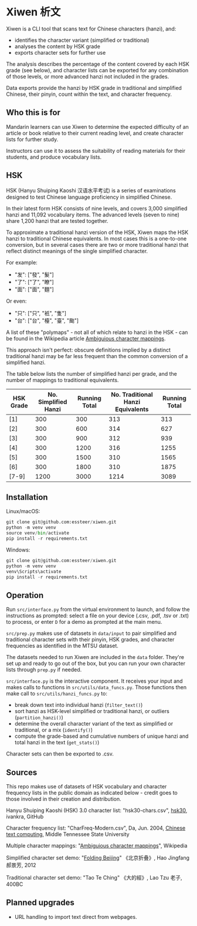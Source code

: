 # Xiwen 析文

Xiwen is a CLI tool that scans text for Chinese characters (hanzi), and:

- identifies the character variant (simplified or traditional)
- analyses the content by HSK grade
- exports character sets for further use

The analysis describes the percentage of the content covered by each HSK grade (see below), and character lists can be exported for any combination of those levels, or more advanced hanzi not included in the grades.

Data exports provide the hanzi by HSK grade in traditional and simplified Chinese, their pinyin, count within the text, and character frequency.

## Who this is for

Mandarin learners can use Xiwen to determine the expected difficulty of an article or book relative to their current reading level, and create character lists for further study.

Instructors can use it to assess the suitability of reading materials for their students, and produce vocabulary lists.

## HSK

HSK (Hanyu Shuiping Kaoshi 汉语水平考试) is a series of examinations designed to test Chinese language proficiency in simplified Chinese.

In their latest form HSK consists of nine levels, and covers 3,000 simplified hanzi and 11,092 vocabulary items. The advanced levels (seven to nine) share 1,200 hanzi that are tested together.

To approximate a traditional hanzi version of the HSK, Xiwen maps the HSK hanzi to traditional Chinese equivalents. In most cases this is a one-to-one conversion, but in several cases there are two or more traditional hanzi that reflect distinct meanings of the single simplified character.

For example:

- "发": ["發", "髮"]
- "了": ["了", "瞭"]
- "面": ["面", "麵"]

Or even:

- "只": ["只", "衹", "隻"]
- "台": ["台", "檯", "臺", "颱"]

A list of these "polymaps" - not all of which relate to hanzi in the HSK - can be found in the Wikipedia article [Ambiguious character mappings](https://en.wikipedia.org/wiki/Ambiguities_in_Chinese_character_simplification).

This approach isn't perfect: obscure definitions implied by a distinct traditional hanzi may be far less frequent than the common conversion of a simplified hanzi.

The table below lists the number of simplified hanzi per grade, and the number of mappings to traditional equivalents.

| HSK Grade | No. Simplified Hanzi | Running Total | No. Traditional Hanzi Equivalents | Running Total |
| --------- | -------------------- | ------------- | --------------------------------- | ------------- |
| [1]       | 300                  | 300           | 313                               | 313           |
| [2]       | 300                  | 600           | 314                               | 627           |
| [3]       | 300                  | 900           | 312                               | 939           |
| [4]       | 300                  | 1200          | 316                               | 1255          |
| [5]       | 300                  | 1500          | 310                               | 1565          |
| [6]       | 300                  | 1800          | 310                               | 1875          |
| [7-9]     | 1200                 | 3000          | 1214                              | 3089          |

## Installation

Linux/macOS:

```python
git clone git@github.com:essteer/xiwen.git
python -m venv venv
source venv/bin/activate
pip install -r requirements.txt
```

Windows:

```python
git clone git@github.com:essteer/xiwen.git
python -m venv venv
venv\Scripts\activate
pip install -r requirements.txt
```

## Operation

Run `src/interface.py` from the virtual environment to launch, and follow the instructions as prompted: select a file on your device (.csv, .pdf, .tsv or .txt) to process, or enter `D` for a demo as prompted at the main menu.

`src/prep.py` makes use of datasets in `data/input` to pair simplified and traditional character sets with their pinyin, HSK grades, and character frequencies as identified in the MTSU dataset.

The datasets needed to run Xiwen are included in the `data` folder. They're set up and ready to go out of the box, but you can run your own character lists through `prep.py` if needed.

`src/interface.py` is the interactive component. It receives your input and makes calls to functions in `src/utils/data_funcs.py`. Those functions then make call to `src/utils/hanzi_funcs.py` to:

- break down text into individual hanzi (`filter_text()`)
- sort hanzi as HSK-level simplified or traditional hanzi, or outliers (`partition_hanzi()`)
- determine the overall character variant of the text as simplified or traditional, or a mix (`identify()`)
- compute the grade-based and cumulative numbers of unique hanzi and total hanzi in the text (`get_stats()`)

Character sets can then be exported to .csv.

## Sources

This repo makes use of datasets of HSK vocabulary and character frequency lists in the public domain as indicated below - credit goes to those involved in their creation and distribution.

Hanyu Shuiping Kaoshi (HSK) 3.0 character list:
"hsk30-chars.csv", [hsk30](https://github.com/ivankra/hsk30), ivankra, GitHub

Character frequency list:
"CharFreq-Modern.csv", Da, Jun. 2004, [Chinese text computing](http://lingua.mtsu.edu/chinese-computing), Middle Tennessee State University

Multiple character mappings:
"[Ambiguious character mappings](https://en.wikipedia.org/wiki/Ambiguities_in_Chinese_character_simplification)", Wikipedia

Simplified character set demo:
"[Folding Beijing](https://web.archive.org/web/20160822161228/http://jessica-hjf.blog.163.com/blog/static/278128102015240444791/)" 《北京折叠》, Hao Jingfang 郝景芳, 2012

Traditional character set demo:
"Tao Te Ching" 《大的經》, Lao Tzu 老子, 400BC

## Planned upgrades

- URL handling to import text direct from webpages.
